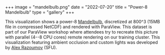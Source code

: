 +++
image = "mandelbulb.png"
date = "2022-07-20"
title = "Power-8 Mandelbulb"
type = "gallery"
+++

This visualization shows a power-8 [Mandelbulb](https://en.wikipedia.org/wiki/Mandelbulb), discretized at
800^3 (15MB file in compressed NetCDF) and rendered with ParaView. This dataset is part of our ParaView
workshop where attendees try to recreate this picture with parallel (4--8 CPU cores) remote rendering on our
training cluster. This visualization featuring ambient occlusion and custom lights was developed by
[Alex Razoumov](mailto:alexeir@sfu.ca) (SFU).

